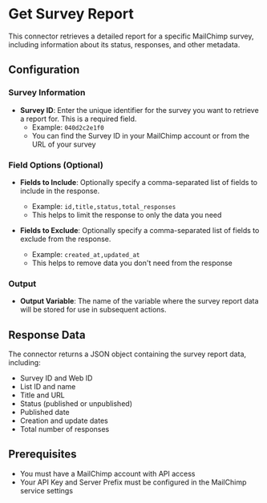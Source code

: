 # Get Survey Report

This connector retrieves a detailed report for a specific MailChimp survey, including information about its status, responses, and other metadata.

## Configuration

### Survey Information

- **Survey ID**: Enter the unique identifier for the survey you want to retrieve a report for. This is a required field.
  - Example: `040d2c2e1f0`
  - You can find the Survey ID in your MailChimp account or from the URL of your survey

### Field Options (Optional)

- **Fields to Include**: Optionally specify a comma-separated list of fields to include in the response.
  - Example: `id,title,status,total_responses`
  - This helps to limit the response to only the data you need

- **Fields to Exclude**: Optionally specify a comma-separated list of fields to exclude from the response.
  - Example: `created_at,updated_at`
  - This helps to remove data you don't need from the response

### Output

- **Output Variable**: The name of the variable where the survey report data will be stored for use in subsequent actions.

## Response Data

The connector returns a JSON object containing the survey report data, including:

- Survey ID and Web ID
- List ID and name
- Title and URL
- Status (published or unpublished)
- Published date
- Creation and update dates
- Total number of responses

## Prerequisites

- You must have a MailChimp account with API access
- Your API Key and Server Prefix must be configured in the MailChimp service settings